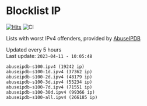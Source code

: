 # Blocklist IP

[![Hits](https://hits.seeyoufarm.com/api/count/incr/badge.svg?url=https%3A%2F%2Fgithub.com%2Fborestad%2Fblocklist-ip%2F&count_bg=%2379C83D&title_bg=%23555555&icon=&icon_color=%23E7E7E7&title=hits&edge_flat=false)](https://hits.seeyoufarm.com)  ![CI](https://img.shields.io/github/workflow/status/borestad/blocklist-ip/CI?style=flat-square)

Lists with worst IPv4 offenders, provided by [AbuseIPDB](https://www.abuseipdb.com/)

<!-- FOOTER-PLACEHOLDER -->
Updated every 5 hours<br>
Last update: `2023-04-11 - 10:05:48`
```
abuseipdb-s100.ipv4 (19242 ip)
abuseipdb-s100-1d.ipv4 (37362 ip)
abuseipdb-s100-2d.ipv4 (48179 ip)
abuseipdb-s100-3d.ipv4 (55234 ip)
abuseipdb-s100-7d.ipv4 (71551 ip)
abuseipdb-s100-30d.ipv4 (99366 ip)
abuseipdb-s100-all.ipv4 (266185 ip)
```
